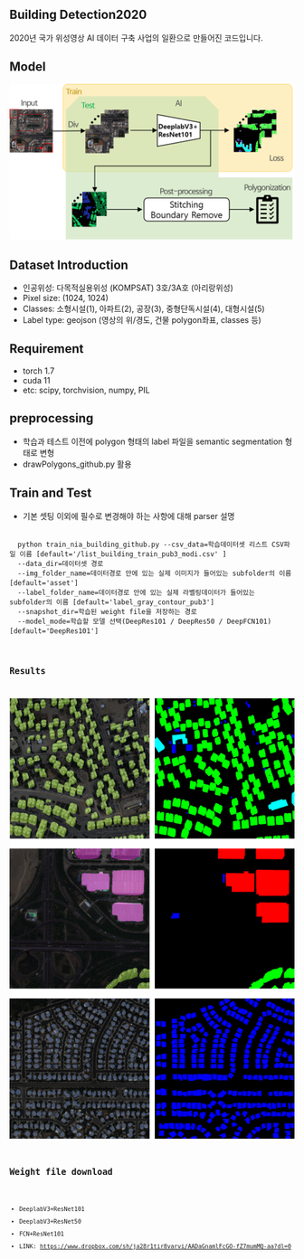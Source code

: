 ## Building Detection2020
2020년 국가 위성영상 AI 데이터 구축 사업의 일환으로 만들어진 코드입니다.

## Model
![전체 모델 구조](./images/model.png)

## Dataset Introduction
- 인공위성: 다목적실용위성 (KOMPSAT) 3호/3A호  (아리랑위성)
- Pixel size: (1024, 1024)
- Classes: 소형시설(1), 아파트(2), 공장(3), 중형단독시설(4), 대형시설(5)
- Label type: geojson (영상의 위/경도, 건물 polygon좌표, classes 등)

## Requirement
- torch 1.7
- cuda 11
- etc: scipy, torchvision, numpy, PIL

## preprocessing
- 학습과 테스트 이전에 polygon 형태의 label 파일을 semantic segmentation 형태로 변형
- drawPolygons_github.py 활용

## Train and Test
- 기본 셋팅 이외에 필수로 변경해야 하는 사항에 대해 parser 설명
<code>
  python train_nia_building_github.py --csv_data=학습데이터셋 리스트 CSV파일 이름 [default='/list_building_train_pub3_modi.csv' ]
  --data_dir=데이터셋 경로
  --img_folder_name=데이터경로 안에 있는 실제 이미지가 들어있는 subfolder의 이름 [default='asset']
  --label_folder_name=데이터경로 안에 있는 실제 라벨링데이터가 들어있는 subfolder의 이름 [default='label_gray_contour_pub3']
  --snapshot_dir=학습된 weight file을 저장하는 경로
  --model_mode=학습할 모델 선택(DeepRes101 / DeepRes50 / DeepFCN101)[default='DeepRes101']
<code>




## Results
![model 결과](./images/building_results.png)

## Weight file download
- DeeplabV3+ResNet101
- DeeplabV3+ResNet50
- FCN+ResNet101
- LINK: https://www.dropbox.com/sh/ja28r1tir8varvi/AADaGnamlFcGO-fZ7mumMQ-aa?dl=0
